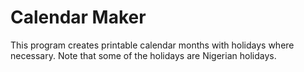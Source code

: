 # Calendar Maker

This program creates printable calendar months with holidays where necessary.
Note that some of the holidays are Nigerian holidays.
